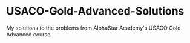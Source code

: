 # USACO-Gold-Advanced-Solutions
My solutions to the problems from AlphaStar Academy's USACO Gold Advanced course.
